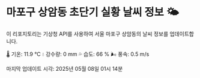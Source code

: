 
# 마포구 상암동 초단기 실황 날씨 정보 🌤️

이 리포지토리는 기상청 API를 사용하여 서울 마포구 상암동의 날씨 정보를 업데이트합니다. 

🌡️ 기온: 11.9 ℃
💧 강수량: 0 mm
💦 습도: 66 %
🌬️ 풍속: 0.5 m/s

마지막 업데이트 시각: 2025년 05월 08일 01시 14분    
